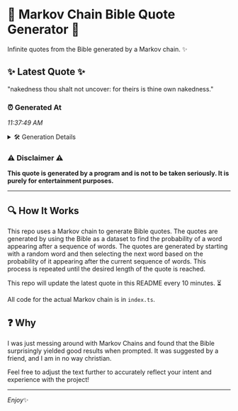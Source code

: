 # 📖 Markov Chain Bible Quote Generator 📖

Infinite quotes from the Bible generated by a Markov chain. ✨

## ✨ Latest Quote ✨
"nakedness thou shalt not uncover: for theirs is thine own nakedness."

### ⏰ Generated At
*11:37:49 AM*

<details>
    <summary>🛠️ Generation Details</summary>
    <p>
        <strong>🌱 Seed:</strong> nakedness<br>
        <strong>🔄 Iterations:</strong> 10<br>
        <strong>📜 Context History:</strong><br>[ nakedness ]: thou<br>[ nakedness, thou ]: shalt<br>[ nakedness, thou, shalt ]: not<br>[ nakedness, thou, shalt, not ]: uncover:<br>[ nakedness, thou, shalt, not, uncover: ]: for<br>[ nakedness, thou, shalt, not, uncover:, for ]: theirs<br>[ thou, shalt, not, uncover:, for, theirs ]: is<br>[ shalt, not, uncover:, for, theirs, is ]: thine<br>[ not, uncover:, for, theirs, is, thine ]: own<br>[ uncover:, for, theirs, is, thine, own ]: nakedness.<br>
    </p>
</details>

### ⚠️ Disclaimer ⚠️
**This quote is generated by a program and is not to be taken seriously. It is purely for entertainment purposes.**

---

## 🔍 How It Works

This repo uses a Markov chain to generate Bible quotes. The quotes are generated by using the Bible as a dataset to find the probability of a word appearing after a sequence of words. The quotes are generated by starting with a random word and then selecting the next word based on the probability of it appearing after the current sequence of words. This process is repeated until the desired length of the quote is reached.

This repo will update the latest quote in this README every 10 minutes. ⏳

All code for the actual Markov chain is in `index.ts`.

## ❓ Why

I was just messing around with Markov Chains and found that the Bible surprisingly yielded good results when prompted. 
It was suggested by a friend, and I am in no way christian.

Feel free to adjust the text further to accurately reflect your intent and experience with the project!

---

*Enjoy*✨
